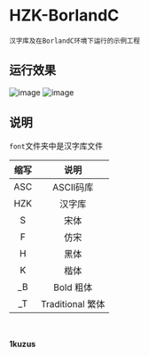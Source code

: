 # HZK-BorlandC
`汉字库及在BorlandC环境下运行的示例工程`

## 运行效果
![image](https://github.com/1kuzus/HZK-BorlandC/blob/main/img/1.png)
![image](https://github.com/1kuzus/HZK-BorlandC/blob/main/img/2.png)

## 说明
`font`文件夹中是汉字库文件  

|缩写|说明|
|:-:|:-:|
|ASC|ASCII码库|
|HZK|汉字库|
|S|宋体|
|F|仿宋|
|H|黑体|
|K|楷体|
|\_B|Bold 粗体|
|\_T|Traditional 繁体|

<br>

**1kuzus**
